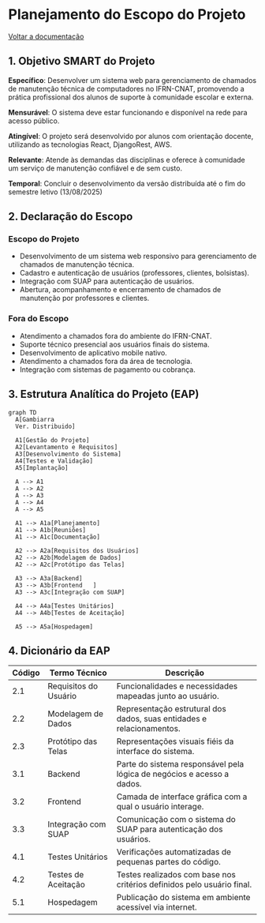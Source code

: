# Planejamento do Escopo do Projeto

[Voltar a documentação](../documentacao.md)

## 1. Objetivo SMART do Projeto

**Específico**: Desenvolver um sistema web para gerenciamento de chamados de manutenção técnica de computadores no IFRN-CNAT, promovendo a prática profissional dos alunos de suporte à comunidade escolar e externa.


**Mensurável**: O sistema deve estar funcionando e disponível na rede para acesso público.

**Atingível**: O projeto será desenvolvido por alunos com orientação docente, utilizando as tecnologias React, DjangoRest, AWS.

**Relevante**: Atende às demandas das disciplinas e oferece à comunidade um serviço de manutenção confiável e de sem custo.

**Temporal**: Concluir o desenvolvimento da versão distribuída até o fim do semestre letivo (13/08/2025)

## 2. Declaração do Escopo

### Escopo do Projeto

- Desenvolvimento de um sistema web responsivo para gerenciamento de chamados de manutenção técnica.
- Cadastro e autenticação de usuários (professores, clientes, bolsistas).
- Integração com SUAP para autenticação de usuários.
- Abertura, acompanhamento e encerramento de chamados de manutenção por professores e clientes.


### Fora do Escopo

- Atendimento a chamados fora do ambiente do IFRN-CNAT.
- Suporte técnico presencial aos usuários finais do sistema.
- Desenvolvimento de aplicativo mobile nativo.
- Atendimento a chamados fora da área de tecnologia.
- Integração com sistemas de pagamento ou cobrança.


## 3. Estrutura Analítica do Projeto (EAP)

```mermaid
graph TD
  A[Gambiarra
  Ver. Distribuido]
  
  A1[Gestão do Projeto]
  A2[Levantamento e Requisitos]
  A3[Desenvolvimento do Sistema]
  A4[Testes e Validação]
  A5[Implantação]

  A --> A1
  A --> A2
  A --> A3
  A --> A4
  A --> A5

  A1 --> A1a[Planejamento]
  A1 --> A1b[Reuniões]
  A1 --> A1c[Documentação]

  A2 --> A2a[Requisitos dos Usuários]
  A2 --> A2b[Modelagem de Dados]
  A2 --> A2c[Protótipo das Telas]

  A3 --> A3a[Backend]
  A3 --> A3b[Frontend   ]
  A3 --> A3c[Integração com SUAP]

  A4 --> A4a[Testes Unitários]
  A4 --> A4b[Testes de Aceitação]

  A5 --> A5a[Hospedagem]
```



## 4. Dicionário da EAP

| Código | Termo Técnico | Descrição |
|--------|------|-----------|
| 2.1 | Requisitos do Usuário | Funcionalidades e necessidades mapeadas junto ao usuário. |
| 2.2 | Modelagem de Dados | Representação estrutural dos dados, suas entidades e relacionamentos. |
| 2.3 | Protótipo das Telas | Representações visuais fiéis da interface do sistema. |
| 3.1 | Backend | Parte do sistema responsável pela lógica de negócios e acesso a dados. |
| 3.2 | Frontend | Camada de interface gráfica com a qual o usuário interage. |
| 3.3 | Integração com SUAP | Comunicação com o sistema do SUAP para autenticação dos usuários. |
| 4.1 | Testes Unitários | Verificações automatizadas de pequenas partes do código. |
| 4.2 | Testes de Aceitação | Testes realizados com base nos critérios definidos pelo usuário final. |
| 5.1 | Hospedagem | Publicação do sistema em ambiente acessível via internet. |

